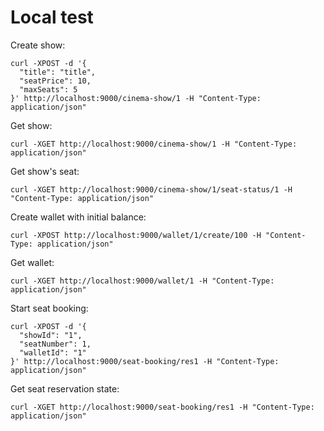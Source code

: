# Local test
Create show:
```shell
curl -XPOST -d '{
  "title": "title",
  "seatPrice": 10,
  "maxSeats": 5
}' http://localhost:9000/cinema-show/1 -H "Content-Type: application/json"
```
Get show:
```shell
curl -XGET http://localhost:9000/cinema-show/1 -H "Content-Type: application/json"
```
Get show's seat:
```shell
curl -XGET http://localhost:9000/cinema-show/1/seat-status/1 -H "Content-Type: application/json"
```

Create wallet with initial balance:
```shell
curl -XPOST http://localhost:9000/wallet/1/create/100 -H "Content-Type: application/json"
```

Get wallet:
```shell
curl -XGET http://localhost:9000/wallet/1 -H "Content-Type: application/json"
```

Start seat booking:
```shell
curl -XPOST -d '{
  "showId": "1",
  "seatNumber": 1,
  "walletId": "1"
}' http://localhost:9000/seat-booking/res1 -H "Content-Type: application/json"
```
Get seat reservation state:
```shell
curl -XGET http://localhost:9000/seat-booking/res1 -H "Content-Type: application/json"
```